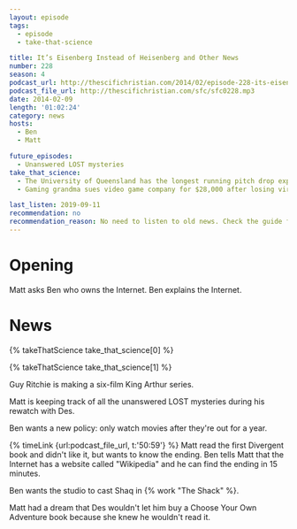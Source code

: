 ```yaml
---
layout: episode
tags:
  - episode
  - take-that-science

title: It’s Eisenberg Instead of Heisenberg and Other News
number: 228
season: 4
podcast_url: http://thescifichristian.com/2014/02/episode-228-its-eisenberg-instead-of-heisenberg-and-other-news/
podcast_file_url: http://thescifichristian.com/sfc/sfc0228.mp3
date: 2014-02-09
length: '01:02:24'
category: news
hosts:
  - Ben
  - Matt

future_episodes:
  - Unanswered LOST mysteries 
take_that_science:
  - The University of Queensland has the longest running pitch drop experiment
  - Gaming grandma sues video game company for $28,000 after losing virtual sword

last_listen: 2019-09-11
recommendation: no
recommendation_reason: No need to listen to old news. Check the guide for what's interesting in hindsight.
---
```

# Opening
Matt asks Ben who owns the Internet. Ben explains the Internet. 



# News
{% takeThatScience take_that_science[0] %}

{% takeThatScience take_that_science[1] %}

Guy Ritchie is making a six-film King Arthur series.

Matt is keeping track of all the unanswered LOST mysteries during his rewatch with Des.

Ben wants a new policy: only watch movies after they're out for a year. 

{% timeLink {url:podcast_file_url, t:'50:59'} %} Matt read the first Divergent book and didn't like it, but wants to know the ending. Ben tells Matt that the Internet has a website called "Wikipedia" and he can find the ending in 15 minutes.

Ben wants the studio to cast Shaq in {% work "The Shack" %}.

Matt had a dream that Des wouldn't let him buy a Choose Your Own Adventure book because she knew he wouldn't read it.
